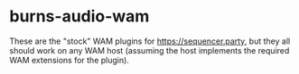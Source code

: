 # burns-audio-wam

These are the "stock" WAM plugins for https://sequencer.party, but they all should work on any WAM host (assuming the host implements the required WAM extensions for the plugin).
